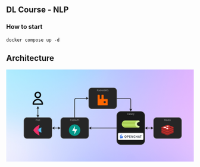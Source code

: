## DL Course - NLP

### How to start

```
docker compose up -d
```

## Architecture

![Scheme](assets/scheme.png)
